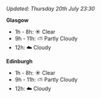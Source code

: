 *Updated: Thursday 20th July 23:30*

**Glasgow**

* 1h - 8h: :sunny: Clear
* 9h - 11h: :partly_sunny: Partly Cloudy
* 12h: :cloud: Cloudy

**Edinburgh**

* 1h - 8h: :sunny: Clear
* 9h - 11h: :partly_sunny: Partly Cloudy
* 12h: :cloud: Cloudy
